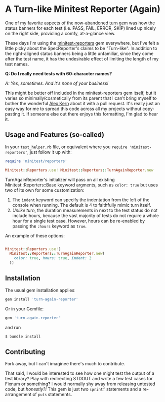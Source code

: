 # A Turn-like Minitest Reporter (Again)

One of my favorite aspects of the now-abandoned [turn gem](https://github.com/turn-project/turn) was how the status banners for each test (i.e. PASS, FAIL, ERROR, SKIP) lined up nicely on the right side, providing a comfy, at-a-glance view.

These days I'm using the [minitest-reporters](https://github.com/kern/minitest-reporters) gem everywhere, but I've felt a little picky about the SpecReporter's claims to be "Turn-like". In addition to the right-aligned status banners being a little unfamiliar, since they come after the test name, it has the undesirable effect of limiting the length of my test names.

**Q: Do I really need tests with 60-character names?**

*A: Yes, sometimes. And it's none of your business!*

This might be better off included in the minitest-reporters gem itself, but it varies so minimally/cosmetically from its parent that I can't bring myself to bother the wonderful [Alex Kern](https://github.com/kern) about it with a pull request. It's really just an easy way for me to spread this code across all my projects without copy-pasting it. If someone else out there enjoys this formatting, I'm glad to hear it.

## Usage and Features (so-called)

In your `test_helper.rb` file, or equivalent where you `require 'minitest-reporters'`, just follow it up with:

```ruby
require 'minitest/reporters'

Minitest::Reporters.use! Minitest::Reporters::TurnAgainReporter.new
```

TurnAgainReporter's initializer will pass on all existing Minitest::Reporters::Base keyword argments, such as `color: true` but uses two of its own for some customization:

  1. The `indent` keyword can specify the indentation from the left of the console when running. The default is 4 to faithfully mimic turn itself.
  2. *Unlike turn*, the duration measurements in next to the test status do not include hours, because the vast majority of tests do not require a whole hour for a single test case. However, hours can be re-enabled by passing the `:hours` keyword as `true`.

An example of these options:

```ruby

Minitest::Reporters.use!(
  Minitest::Reporters::TurnAgainReporter.new(
    color: true, hours: true, indent: 2
  ))
```

## Installation

The usual gem installation applies:

```ruby
gem install 'turn-again-reporter'
```

Or in your Gemfile:

```ruby
gem 'turn-again-reporter'
```

and run

```bash
$ bundle install
```

## Contributing

Fork away, but I can't imaginee there's much to contribute.

That said, I would be interested to see how one might test the output of a test library? Play with redirecting STDOUT and write a few test cases for Fixnum or something? I would normally shy away from releasing untested code, but *honestly?!* This gem is just two `sprintf` statements and a re-arrangement of `puts` statements.
